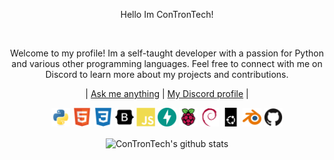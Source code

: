 <p align="center">Hello Im ConTronTech!</p>
<br />

<p align="center">Welcome to my profile! Im a self-taught developer with a passion for Python and various other programming languages. Feel free to connect with me on Discord to learn more about my projects and contributions.</p>

<p align="center">
|
  <a href="https://github.com/ConTronTech/ConTronTech/issues">Ask me anything</a> |
  <a href="https://discordapp.com/users/503706589811965953">My Discord profile</a> |
</p>

<p align="center">
  <code><img height="30" alt="Python" src="https://github.com/devicons/devicon/blob/master/icons/python/python-original.svg"></code>
  <code><img height="30" alt="Html" src="https://github.com/devicons/devicon/blob/master/icons/html5/html5-original.svg"></code>
  <code><img height="30" alt="css" src="https://github.com/devicons/devicon/blob/master/icons/css3/css3-plain.svg"></code>
  <code><img height="30" alt="bootstrap" src="https://github.com/devicons/devicon/blob/master/icons/bootstrap/bootstrap-plain.svg"></code>
  <code><img height="30" alt="Javascript" src="https://github.com/devicons/devicon/blob/master/icons/javascript/javascript-plain.svg"></code>
  <code><img height="30" alt="FastAPI" src="https://github.com/devicons/devicon/blob/master/icons/fastapi/fastapi-original.svg"></code>
  <code><img height="30" alt="RaspberryPi" src="https://github.com/devicons/devicon/blob/master/icons/raspberrypi/raspberrypi-original.svg"></code>
  <code><img height="30" alt="Debian" src="https://github.com/devicons/devicon/blob/master/icons/debian/debian-plain.svg"></code>
  <code><img height="30" alt="Ubuntu" src="https://github.com/devicons/devicon/blob/master/icons/ubuntu/ubuntu-plain.svg"></code>
  <code><img height="30" alt="Blender" src="https://github.com/devicons/devicon/blob/master/icons/blender/blender-original.svg"></code>
  <code><img height="30" alt="GitHub" src="https://github.com/devicons/devicon/blob/master/icons/github/github-original.svg"></code>
</p>

<p align="center">
  <img align="center" src="https://github-readme-stats.vercel.app/api?username=ConTronTech&show_icons=true&theme=radical" alt="ConTronTech's github stats" /></a>
</p>